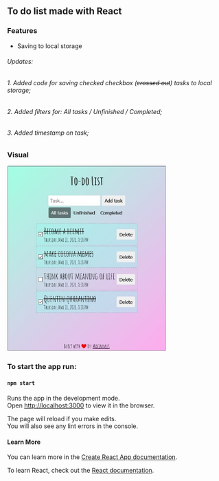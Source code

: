 ## To do list made with React

### Features

* Saving to local storage

###### *Updates:*
###### *1. Added code for saving checked checkbox (~~crossed out~~) tasks to local storage;* 
###### *2. Added filters for: All tasks / Unfinished / Completed;*
###### *3. Added timestamp on task;*

### Visual 

<img src="sample.jpg" width="370">


### To start the app run:
#### `npm start`

Runs the app in the development mode.<br />
Open [http://localhost:3000](http://localhost:3000) to view it in the browser.

The page will reload if you make edits.<br />
You will also see any lint errors in the console.

#### Learn More

You can learn more in the [Create React App documentation](https://facebook.github.io/create-react-app/docs/getting-started).

To learn React, check out the [React documentation](https://reactjs.org/).
